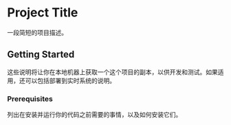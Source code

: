 # Project Title

一段简短的项目描述。

## Getting Started

这些说明将让你在本地机器上获取一个这个项目的副本，以供开发和测试。如果适用，还可以包括部署到实时系统的说明。

### Prerequisites

列出在安装并运行你的代码之前需要的事情，以及如何安装它们。
